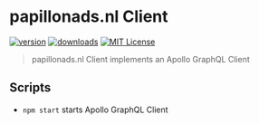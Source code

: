 # papillonads.nl Client

[![version](https://img.shields.io/npm/v/papillonads.nl-client.svg?style=flat-square)](http://npm.im/papillonads.nl-client)
[![downloads](https://img.shields.io/npm/dm/papillonads.nl-client.svg?style=flat-square)](http://npm-stat.com/charts.html?package=papillonads.nl-client&from=2018-10-13)
[![MIT License](https://img.shields.io/npm/l/papillonads.nl-client.svg?style=flat-square)](http://opensource.org/licenses/MIT)

> papillonads.nl Client implements an Apollo GraphQL Client

## Scripts

- `npm start` starts Apollo GraphQL Client
